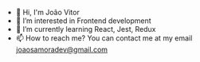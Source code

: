 - 👋 Hi, I'm João Vitor
- 👀 I’m interested in Frontend development
- 🌱 I’m currently learning React, Jest, Redux
- 📫 How to reach me? You can contact me at my email joaosamoradev@gmail.com

<!---
jvsamora/jvsamora is a ✨ special ✨ repository because its `README.md` (this file) appears on your GitHub profile.
You can click the Preview link to take a look at your changes.
--->
